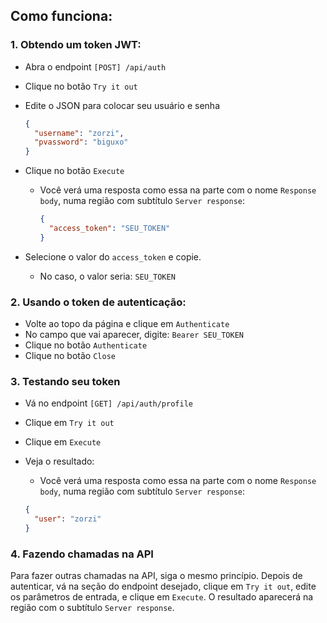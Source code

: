 ## Como funciona:

### 1. Obtendo um token JWT:

- Abra o endpoint `[POST] /api/auth`

- Clique no botão `Try it out`

- Edite o JSON para colocar seu usuário e senha
    ```json
    {
      "username": "zorzi",
      "pvassword": "biguxo"
    }
    ```

- Clique no botão `Execute`
  - Você verá uma resposta como essa na parte com o nome `Response body`, numa região com subtítulo `Server response`:
    ```json
    {
      "access_token": "SEU_TOKEN"
    }
    ```

- Selecione o valor do `access_token` e copie. 
  - No caso, o valor seria: `SEU_TOKEN`

### 2. Usando o token de autenticação:

- Volte ao topo da página e clique em `Authenticate`
- No campo que vai aparecer, digite: `Bearer SEU_TOKEN`
- Clique no botão `Authenticate`
- Clique no botão `Close`

### 3. Testando seu token

- Vá no endpoint `[GET] /api/auth/profile`
- Clique em `Try it out`
- Clique em `Execute`
- Veja o resultado:

    - Você verá uma resposta como essa na parte com o nome `Response body`, numa região com subtítulo `Server response`:
    ```json
    {
      "user": "zorzi"
    }
    ```

### 4. Fazendo chamadas na API
Para fazer outras chamadas na API, siga o mesmo princípio. Depois de autenticar, vá na seção do endpoint desejado, 
clique em `Try it out`, edite os parâmetros de entrada, e clique em `Execute`.
O resultado aparecerá na região com o subtítulo `Server response`. 
